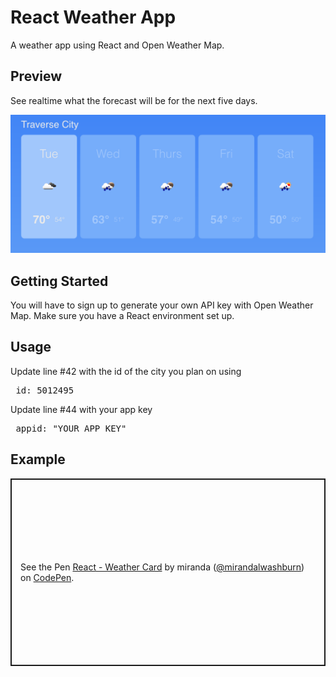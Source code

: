 # React Weather App
<p>A weather app using React and Open Weather Map.</p> 

<h2>Preview</h2>
<p>See realtime what the forecast will be for the next five days. <p>
<img src="/Weather_App_Image.png">

<h2>Getting Started</h2>
You will have to sign up to generate your own API key with Open Weather Map. Make sure you have a React environment set up. 

<h2>Usage</h2>
<p>Update line #42 with the id of the city you plan on using</p>
<pre> id: 5012495 </pre>


<p>Update line #44 with your app key</p>
<pre> appid: "YOUR_APP_KEY" </pre>

<h2>Example</h2>
<p class="codepen" data-height="300" data-theme-id="36713" data-default-tab="js,result" data-user="mirandalwashburn" data-slug-hash="gJQVwe" style="height: 300px; box-sizing: border-box; display: flex; align-items: center; justify-content: center; border: 2px solid; margin: 1em 0; padding: 1em;" data-pen-title="React - Weather Card">
  <span>See the Pen <a href="https://codepen.io/mirandalwashburn/pen/gJQVwe/">
  React - Weather Card</a> by miranda (<a href="https://codepen.io/mirandalwashburn">@mirandalwashburn</a>)
  on <a href="https://codepen.io">CodePen</a>.</span>
</p>
